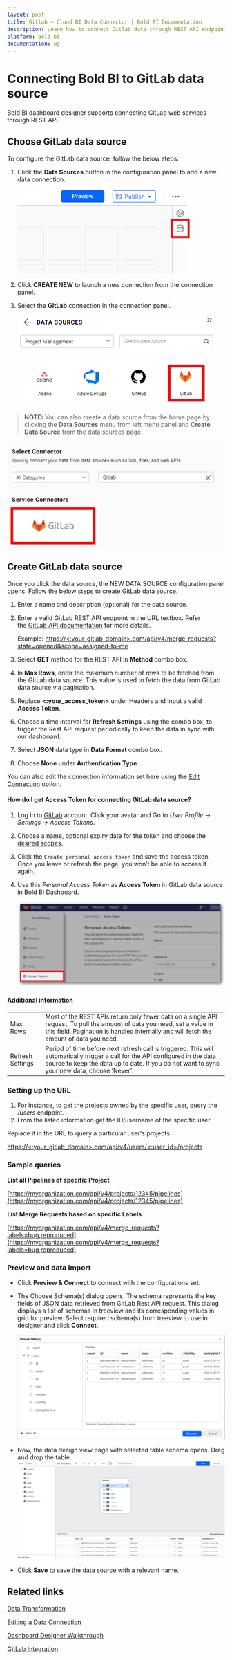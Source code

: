 ```yaml
---
layout: post
title: Gitlab – Cloud BI Data Connector | Bold BI Documentation
description: Learn how to connect Gitlab data through REST API endpoint with Bold BI Cloud and create data source.
platform: bold-bi
documentation: ug
---
```


# Connecting Bold BI to GitLab data source
Bold BI dashboard designer supports connecting GitLab web services through REST API. 

## Choose GitLab data source
To configure the GitLab data source, follow the below steps:
1. Click the **Data Sources** button in the configuration panel to add a new data connection.

   ![Data source icon](/static/assets/cloud/working-with-datasource/data-connectors/images/common/DataSourcesIcon.png)

2. Click **CREATE NEW** to launch a new connection from the connection panel.
3. Select the **GitLab** connection in the connection panel.

   ![Choose data source](/static/assets/cloud/working-with-datasource/data-connectors/images/GitLab/ChooseDS.png)

> **NOTE:**  You can also create a data source from the home page by clicking the **Data Sources** menu from left menu panel and **Create Data Source** from the data sources page.

   ![Choose data source](/static/assets/cloud/working-with-datasource/data-connectors/images/GitLab/ChooseDS_Server.png)


## Create GitLab data source
Once you click the data source, the NEW DATA SOURCE configuration panel opens. Follow the below steps to create GitLab data source.
1. Enter a name and description (optional) for the data source.
2. Enter a valid GitLab REST API endpoint in the URL textbox. Refer the [GitLab API documentation](https://GitLab.com/docs/api) for more details.

    Example: [https://&lt;:your_gitlab_domain&gt;.com/api/v4/merge_requests?state=opened&scope=assigned-to-me](https://%3c:your_gitlab_domain%3e.com/api/v4/merge_requests?state=opened&scope=assigned-to-me)    

3. Select **GET** method for the REST API in **Method** combo box.
4. In **Max Rows**, enter the maximum number of rows to be fetched from the GitLab data source. This value is used to fetch the data from GitLab data source via pagination.
5. Replace **&lt;:your_access_token&gt;** under Headers and input a valid **Access Token**.
6. Choose a time interval for **Refresh Settings** using the combo box, to trigger the Rest API request periodically to keep the data in sync with our dashboard.  
7. Select **JSON** data type in **Data Format** combo box.
8. Choose **None** under **Authentication Type**.

You can also edit the connection information set here using the [Edit Connection](/cloud-bi/working-with-data-source/editing-a-data-connection/) option.

#### How do I get Access Token for connecting GitLab data source?
1. Log in to [GitLab](https://gitlab.com/users/sign_in) account. Click your avatar and Go to *User Profile -> Settings -> Access Tokens*.
2. Choose a name, optional expiry date for the token and choose the [desired scopes](https://docs.gitlab.com/ee/user/profile/personal_access_tokens.html#limiting-scopes-of-a-personal-access-token).
3. Click the `Create personal access token` and save the access token. Once you leave or refresh the page, you won’t be able to access it again.
4. Use this *Personal Access Token* as **Access Token** in GitLab data source in Bold BI Dashboard.

   ![Reveal API Key](/static/assets/cloud/working-with-datasource/data-connectors/images/GitLab/AccessToken.png)

#### Additional information
<table width="600">
<tr>
<td>
Max Rows
</td>
<td>
Most of the REST APIs return only fewer data on a single API request. To pull the amount of data you need, set a value in this field.  
Pagination is handled internally and will fetch the amount of data you need.
</td>
</tr>
<tr>
<td>
Refresh Settings
</td>
<td>
Period of time before next refresh call is triggered. This will automatically trigger a call for the API configured in the data source to keep the data up to date. If you do not want to sync your new data, choose ‘Never’.
</td>
</tr>
</table>

### Setting up the URL

1. For instance, to get the projects owned by the specific user, query the <i>/users</i> endpoint.
2. From the listed information get the ID/username of the specific user.

Replace it in the URL to query a particular user's projects:

[https://&lt;:your_gitlab_domain&gt;.com/api/v4/users/&lt;:user_id&gt;/projects](https://%3c:your_gitlab_domain%3e.com/api/v4/users/%3c:user_id%3e/projects)

### Sample queries
**List all Pipelines of specific Project**

[https://myorganization.com/api/v4/projects/12345/pipelines](https://myorganization.com/api/v4/projects/12345/pipelines)

**List Merge Requests based on specific Labels**

[https://myorganization.com/api/v4/merge_requests?labels=bug,reproduced](https://myorganization.com/api/v4/merge_requests?labels=bug,reproduced)

### Preview and data import
* Click **Preview & Connect** to connect with the configurations set.
* The Choose Schema(s) dialog opens. The schema represents the key fields of JSON data retrieved from GitLab Rest API request. This dialog displays a list of schemas in treeview and its corresponding values in grid for preview. Select required schema(s) from treeview to use in designer and click **Connect**.

   ![Preview](/static/assets/cloud/working-with-datasource/data-connectors/images/common/Preview.png)

* Now, the data design view page with selected table schema opens. Drag and drop the table.
   ![Query Editor](/static/assets/cloud/working-with-datasource/data-connectors/images/common/QueryEditor.png)

* Click **Save** to save the data source with a relevant name.

## Related links
[Data Transformation](/cloud-bi/working-with-data-source/transforming-data/joining-table/)

[Editing a Data Connection](/cloud-bi/working-with-data-source/editing-a-data-connection/)   

[Dashboard Designer Walkthrough](/cloud-bi/getting-started/quick-start/)

[GitLab Integration](https://www.boldbi.com/integrations/gitlab?utm_source=syncfusion&utm_medium=documentation&utm_campaign=boldbigitlabintegration)